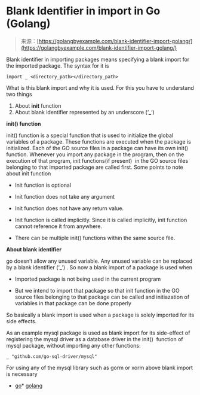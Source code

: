 <!--yml
category: 未分类
date: 2024-10-13 06:30:44
-->

# Blank Identifier in import in Go (Golang)

> 来源：[https://golangbyexample.com/blank-identifier-import-golang/](https://golangbyexample.com/blank-identifier-import-golang/)

Blank identifier in importing packages means specifying a blank import for the imported package. The syntax for it is

```
import _ <directory_path></directory_path>
```

What is this blank import and why it is used. For this you have to understand two things

1.  About **init** function
2.  About blank identifier represented by an underscore (‘**_**‘)

**init() function**

init() function is a special function that is used to initialize the global variables of a package. These functions are executed when the package is initialized. Each of the GO source files in a package can have its own init() function. Whenever you import any package in the program, then on the execution of that program, init functions(if present)  in the GO source files belonging to that imported package are called first. Some points to note about init function

*   Init function is optional

*   Init function does not take any argument

*   Init function does not have any return value.

*   Init function is called implicitly. Since it is called implicitly, init function cannot reference it from anywhere.

*   There can be multiple init() functions within the same source file.

**About blank identifier**

go doesn’t allow any unused variable. Any unused variable can be replaced by a blank identifier (‘_’) .
So now a blank import of a package is used when

*   Imported package is not being used in the current program

*   But we intend to import that package so that init function in the GO source files belonging to that package can be called and initiazation of variables in that package can be done properly

So basically a blank import is used when a package is solely imported for its side effects.

As an example mysql package is used as blank import for its side-effect of registering the mysql driver as a database driver in the init()  function of mysql package, without importing any other functions:

```
_ "github.com/go-sql-driver/mysql"
```

For using any of the mysql library such as gorm or xorm above blank import is necessary

*   [go](https://golangbyexample.com/tag/go/)*   [golang](https://golangbyexample.com/tag/golang/)